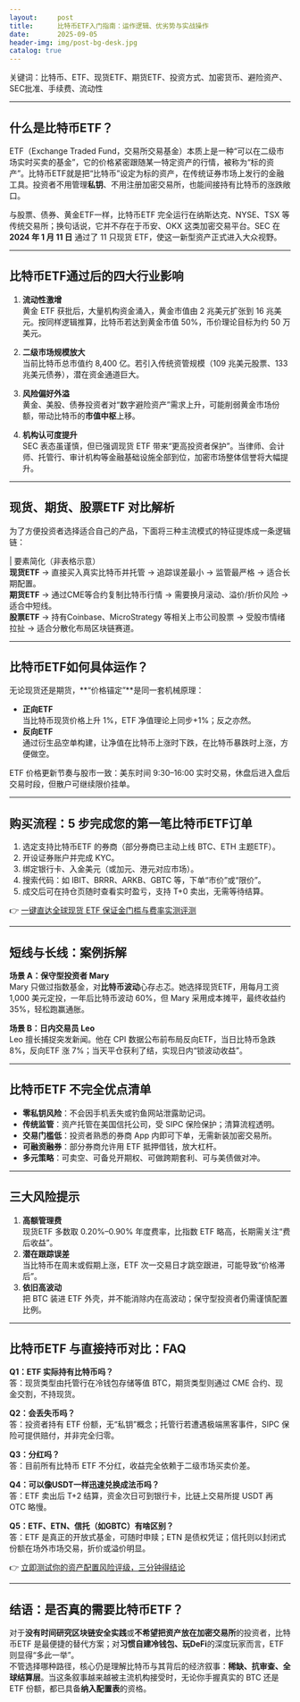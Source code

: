 ```yaml
---
layout:     post
title:      比特币ETF入门指南：运作逻辑、优劣势与实战操作
date:       2025-09-05
header-img: img/post-bg-desk.jpg
catalog: true
---
```


关键词：比特币、ETF、现货ETF、期货ETF、投资方式、加密货币、避险资产、SEC批准、手续费、流动性

---

## 什么是比特币ETF？

ETF（Exchange Traded Fund，交易所交易基金）本质上是一种“可以在二级市场实时买卖的基金”，它的价格紧密跟随某一特定资产的行情，被称为“标的资产”。比特币ETF就是把“比特币”设定为标的资产，在传统证券市场上发行的金融工具。投资者不用管理**私钥**、不用注册加密交易所，也能间接持有比特币的涨跌敞口。

与股票、债券、黄金ETF一样，比特币ETF 完全运行在纳斯达克、NYSE、TSX 等传统交易所；换句话说，它并不存在于币安、OKX 这类加密交易平台。SEC 在 **2024 年 1 月 11 日** 通过了 11 只现货 ETF，使这一新型资产正式进入大众视野。

---

## 比特币ETF通过后的四大行业影响

1. **流动性激增**  
   黄金 ETF 获批后，大量机构资金涌入，黄金市值由 2 兆美元扩张到 16 兆美元。按同样逻辑推算，比特币若达到黄金市值 50%，币价理论目标为约 50 万美元。
   
2. **二级市场规模放大**  
   当前比特币总市值约 8,400 亿。若引入传统资管规模（109 兆美元股票、133 兆美元债券），潜在资金通道巨大。

3. **风险偏好外溢**  
   黄金、美股、债券投资者对“数字避险资产”需求上升，可能削弱黄金市场份额，带动比特币的**市值中枢**上移。

4. **机构认可度提升**  
   SEC 表态虽谨慎，但已强调现货 ETF 带来“更高投资者保护”。当律师、会计师、托管行、审计机构等金融基础设施全部到位，加密市场整体信誉将大幅提升。

---

## 现货、期货、股票ETF 对比解析

为了方便投资者选择适合自己的产品，下面将三种主流模式的特征提炼成一条逻辑链：

| 要素简化（非表格示意）  
**现货ETF** → 直接买入真实比特币并托管 → 追踪误差最小 → 监管最严格 → 适合长期配置。  
**期货ETF** → 通过CME等合约复制比特币行情 → 需要换月滚动、溢价/折价风险 → 适合中短线。  
**股票ETF** → 持有Coinbase、MicroStrategy 等相关上市公司股票 → 受股市情绪拉扯 → 适合分散化布局区块链赛道。

---

## 比特币ETF如何具体运作？

无论现货还是期货，**“价格锚定”**是同一套机械原理：

* **正向ETF**  
  当比特币现货价格上升 1%，ETF 净值理论上同步+1%；反之亦然。
* **反向ETF**  
  通过衍生品空单构建，让净值在比特币上涨时下跌，在比特币暴跌时上涨，方便做空。

ETF 价格更新节奏与股市一致：美东时间 9:30–16:00 实时交易，休盘后进入盘后交易时段，但散户可继续限价挂单。

---

## 购买流程：5 步完成您的第一笔比特币ETF订单

1. 选定支持比特币ETF 的券商（部分券商已主动上线 BTC、ETH 主题ETF）。  
2. 开设证券账户并完成 KYC。  
3. 绑定银行卡、入金美元（或加元、港元对应市场）。  
4. 搜索代码：如 IBIT、BRRR、ARKB、GBTC 等，下单“市价”或“限价”。  
5. 成交后可在持仓页随时查看实时盈亏，支持 T+0 卖出，无需等待结算。

👉 [一键直达全球现货 ETF 保证金门槛与费率实测评测](https://okxdog.com/)

---

## 短线与长线：案例拆解

**场景 A：保守型投资者 Mary**  
Mary 只做过指数基金，对**比特币波动**心存忐忑。她选择现货ETF，用每月工资 1,000 美元定投，一年后比特币波动 60%，但 Mary 采用成本摊平，最终收益约 35%，轻松跑赢通胀。

**场景 B：日内交易员 Leo**  
Leo 擅长捕捉突发新闻。他在 CPI 数据公布前布局反向ETF，当日比特币急跌 8%，反向ETF 涨 7%；当天平仓获利了结，实现日内“锁波动收益”。

---

## 比特币ETF 不完全优点清单

- **零私钥风险**：不会因手机丢失或钓鱼网站泄露助记词。  
- **传统监管**：资产托管在美国信托公司，受 SIPC 保险保护；清算流程透明。  
- **交易门槛低**：投资者熟悉的券商 App 内即可下单，无需新装加密交易所。  
- **可融资融券**：部分券商允许用 ETF 抵押借钱，放大杠杆。  
- **多元策略**：可卖空、可备兑开期权、可做跨期套利、可与美债做对冲。

---

## 三大风险提示

1. **高额管理费**  
   现货ETF 多数取 0.20%–0.90% 年度费率，比指数 ETF 略高，长期需关注“费后收益”。  
2. **潜在跟踪误差**  
   当比特币在周末或假期上涨，ETF 次一交易日才跳空跟进，可能导致“价格滞后”。  
3. **依旧高波动**  
   把 BTC 装进 ETF 外壳，并不能消除内在高波动；保守型投资者仍需谨慎配置比例。

---

## 比特币ETF 与直接持币对比：FAQ

**Q1：ETF 实际持有比特币吗？**  
答：现货类型由托管行在冷钱包存储等值 BTC，期货类型则通过 CME 合约、现金交割，不持现货。

**Q2：会丢失币吗？**  
答：投资者持有 ETF 份额，无“私钥”概念；托管行若遭遇极端黑客事件，SIPC 保险可提供赔付，并非完全归零。

**Q3：分红吗？**  
答：目前所有比特币 ETF 不分红，收益完全依赖于二级市场买卖价差。

**Q4：可以像USDT一样迅速兑换成法币吗？**  
答：ETF 卖出后 T+2 结算，资金次日可到银行卡，比链上交易所提 USDT 再 OTC 略慢。

**Q5：ETF、ETN、信托（如GBTC）有啥区别？**  
答：ETF 是真正的开放式基金，可随时申赎；ETN 是债权凭证；信托则以封闭式份额在场外市场交易，折价或溢价明显。

👉 [立即测试你的资产配置风险评级，三分钟得结论](https://okxdog.com/)

---

## 结语：是否真的需要比特币ETF？

对于**没有时间研究区块链安全实践**或**不希望把资产放在加密交易所**的投资者，比特币ETF 是最便捷的替代方案；对**习惯自建冷钱包、玩DeFi**的深度玩家而言，ETF 则显得“多此一举”。  
不管选择哪种路径，核心仍是理解比特币与其背后的经济叙事：**稀缺、抗审查、全球结算层**。当这条叙事越来越被主流机构接受时，无论你手握真实的 BTC 还是 ETF 份额，都已具备**纳入配置表**的资格。